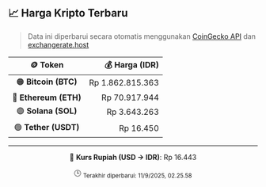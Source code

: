 

<!-- HARGA_KRIPTO -->
## 📈 Harga Kripto Terbaru

> Data ini diperbarui secara otomatis menggunakan [CoinGecko API](https://www.coingecko.com/) dan [exchangerate.host](https://exchangerate.host/)

<div align="center">

| 🪙 Token | 💰 Harga (IDR) |
|:------:|---------------:|
| 🟠 **Bitcoin (BTC)**   | Rp 1.862.815.363 |
| 🔵 **Ethereum (ETH)**  | Rp 70.917.944 |
| 🟣 **Solana (SOL)**    | Rp 3.643.263 |
| 🟢 **Tether (USDT)**   | Rp 16.450 |

---

💱 **Kurs Rupiah (USD → IDR)**: Rp 16.443

🕒 <sub>Terakhir diperbarui: 11/9/2025, 02.25.58</sub>

</div>
<!-- /HARGA_KRIPTO -->